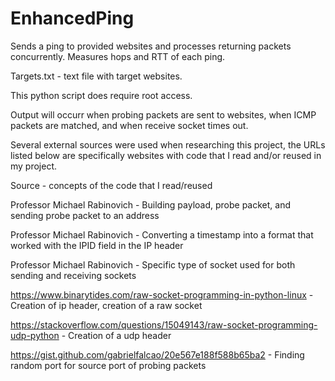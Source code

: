 # EnhancedPing
Sends a ping to provided websites and processes returning packets concurrently. Measures hops and RTT of each ping.

Targets.txt - text file with target websites.

This python script does require root access.

Output will occurr when probing packets are sent to websites, when ICMP packets are matched, and when receive socket times out.

Several external sources were used when researching this project, the URLs listed below are specifically websites with code that I read and/or reused in my project.

Source - concepts of the code that I read/reused

Professor Michael Rabinovich - Building payload, probe packet, and sending probe packet to an address

Professor Michael Rabinovich - Converting a timestamp into a format that worked with the IPID field in the IP header

Professor Michael Rabinovich - Specific type of socket used for both sending and receiving sockets 

https://www.binarytides.com/raw-socket-programming-in-python-linux - Creation of ip header, creation of a raw socket

https://stackoverflow.com/questions/15049143/raw-socket-programming-udp-python - Creation of a udp header

https://gist.github.com/gabrielfalcao/20e567e188f588b65ba2 - Finding random port for source port of probing packets

